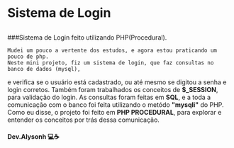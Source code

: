 # Sistema de Login

###Sistema de Login feito utilizando PHP(Procedural).

    Mudei um pouco a vertente dos estudos, e agora estou praticando um pouco de php.
    Neste mini projeto, fiz um sistema de login, que faz consultas no banco de dados (mysql),
e verifica se o usuário está cadastrado, ou até mesmo se digitou a senha e login corretos.
    Também foram trabalhados os conceitos de **$_SESSION**, para validação do login. As consultas foram
feitas em **SQL**, e a toda a comunicação com o banco foi feita utilizando o metódo **"mysqli"** do PHP. Como 
eu disse, o projeto foi feito em **PHP PROCEDURAL**, para explorar e entender os conceitos por trás dessa
comunicação.

#### Dev.Alysonh 💻☕️

